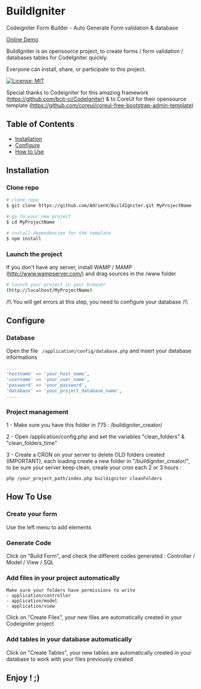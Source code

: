 # BuildIgniter
Codeigniter Form Builder - Auto Generate Form validation &amp; database

[Online Demo](http://buildigniter.devtoo.fr)

BuildIgniter is an opensource project, to create forms / form validation / databases tables for CodeIgniter quickly.

Everyone can install, share, or participate to this project.

[![License: MIT](https://img.shields.io/badge/License-MIT-yellow.svg)](https://opensource.org/licenses/MIT)

Special thanks to Codeigniter for this amazing framework (https://github.com/bcit-ci/CodeIgniter) & to CoreUI for their opensource template (https://github.com/coreui/coreui-free-bootstrap-admin-template)

## Table of Contents

* [Installation](#installation)
* [Configure](#configure)
* [How to Use](#how-to-use)



## Installation

### Clone repo

``` bash
# clone repo
$ git clone https://github.com/AdrienV/BuildIgniter.git MyProjectName

# go to your new project
$ cd MyProjectName

# install dependencies for the template
$ npm install
```

### Launch the project
If you don't have any server, install WAMP / MAMP (http://www.wampserver.com/) and drag sources in the /www folder
``` bash
# launch your project in your browser
(http://localhost/MyProjectName)
```
/!\ You will get errors at this step, you need to configure your database /!\

## Configure

### Database
Open the file ``` /application/config/database.php``` and insert your database informations

``` sql
....
'hostname' => 'your_host_name',
'username' => 'your_user_name',
'password' => 'your_password',
'database' => 'your_project_database_name',
....
```

### Project management
1 - Make sure you have this folder in 775 : /buildigniter_creator/

2 - Open /application/config.php and set the variables "clean_folders" & "clean_folders_time"

3 - Create a CRON on your server to delete OLD folders created (IMPORTANT), each loading create a new folder in "/buildigniter_creator/", to be sure your server keep clean, create your cron each 2 or 3 hours :

``` 
php /your_project_path/index.php buildigniter cleanFolders
```



## How To Use

### Create your form

Use the left menu to add elements

### Generate Code

Click on "Build Form", and check the different codes generated : Controller / Model / View / SQL

### Add files in your project automatically
```
Make sure your folders have permissions to write
- application/controller
- application/model
- application/view
```

Click on "Create Files", your new files are automatically created in your Codeigniter project

### Add tables in your database automatically


Click on "Create Tables", your new tables are automatically created in your database to work with your files previously created



## Enjoy ! ;)